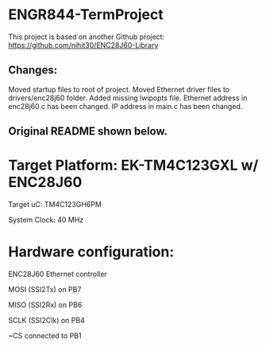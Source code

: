 # ENGR844-TermProject

This project is based on another Github project: https://github.com/nihit30/ENC28J60-Library

## Changes:
Moved startup files to root of project.
Moved Ethernet driver files to drivers/enc28j60 folder.
Added missing lwipopts file.
Ethernet address in enc28j60.c has been changed.
IP address in main.c has been changed.


## Original README shown below.

# Target Platform: EK-TM4C123GXL w/ ENC28J60
 
 Target uC:       TM4C123GH6PM
 
 System Clock:    40 MHz
 
 # Hardware configuration:
 
 ENC28J60 Ethernet controller

 MOSI (SSI2Tx) on PB7

 MISO (SSI2Rx) on PB6

 SCLK (SSI2Clk) on PB4

 ~CS connected to PB1


